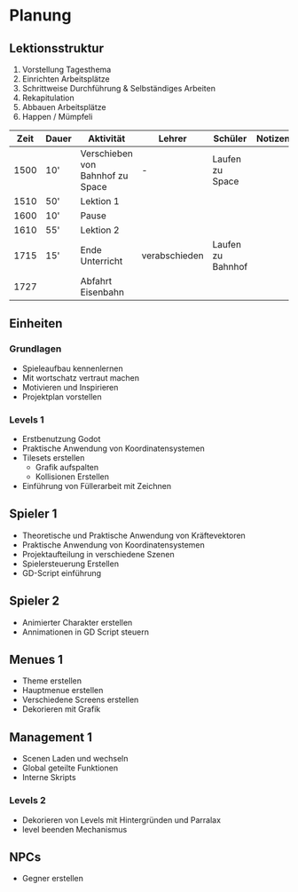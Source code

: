 # Planung
## Lektionsstruktur
1. Vorstellung Tagesthema
2. Einrichten Arbeitsplätze
3. Schrittweise Durchführung & Selbständiges Arbeiten
4. Rekapitulation
5. Abbauen Arbeitsplätze
6. Happen / Mümpfeli

| Zeit | Dauer | Aktivität                        | Lehrer        | Schüler           | Notizen |
| ---- | ----- | -------------------------------- | ------------- | ----------------- | ------- |
| 1500 | 10'   | Verschieben von Bahnhof zu Space | -             | Laufen zu Space   |         |
| 1510 | 50'   | Lektion 1                        |               |                   |         |
| 1600 | 10'   | Pause                            |               |                   |         |
| 1610 | 55'   | Lektion 2                        |               |                   |         |
| 1715 | 15'   | Ende Unterricht                  | verabschieden | Laufen zu Bahnhof |         |
| 1727 |       | Abfahrt Eisenbahn                |               |                   |         |
## Einheiten
### Grundlagen
 - Spieleaufbau kennenlernen
 - Mit wortschatz vertraut machen
 - Motivieren und Inspirieren
 - Projektplan vorstellen
### Levels 1
- Erstbenutzung Godot
- Praktische Anwendung von Koordinatensystemen
- Tilesets erstellen
	- Grafik aufspalten
	- Kollisionen Erstellen
- Einführung von Füllerarbeit mit Zeichnen
## Spieler 1
- Theoretische und Praktische Anwendung von Kräftevektoren
- Praktische Anwendung von Koordinatensystemen
- Projektaufteilung in verschiedene Szenen
- Spielersteuerung Erstellen
- GD-Script einführung
## Spieler 2
- Animierter Charakter erstellen
- Annimationen in GD Script steuern
## Menues 1
- Theme erstellen
- Hauptmenue erstellen
- Verschiedene Screens erstellen
- Dekorieren mit Grafik
## Management 1
- Scenen Laden und wechseln
- Global geteilte Funktionen
- Interne Skripts
### Levels 2
- Dekorieren von Levels mit Hintergründen und Parralax
- level beenden Mechanismus
## NPCs
- Gegner erstellen